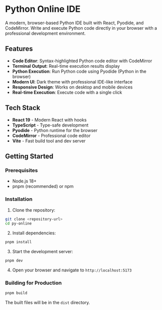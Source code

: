 # Python Online IDE

A modern, browser-based Python IDE built with React, Pyodide, and CodeMirror. Write and execute Python code directly in your browser with a professional development environment.

## Features

- **Code Editor**: Syntax-highlighted Python code editor with CodeMirror
- **Terminal Output**: Real-time execution results display
- **Python Execution**: Run Python code using Pyodide (Python in the browser)
- **Modern UI**: Dark theme with professional IDE-like interface
- **Responsive Design**: Works on desktop and mobile devices
- **Real-time Execution**: Execute code with a single click

## Tech Stack

- **React 19** - Modern React with hooks
- **TypeScript** - Type-safe development
- **Pyodide** - Python runtime for the browser
- **CodeMirror** - Professional code editor
- **Vite** - Fast build tool and dev server

## Getting Started

### Prerequisites

- Node.js 18+ 
- pnpm (recommended) or npm

### Installation

1. Clone the repository:
```bash
git clone <repository-url>
cd py-online
```

2. Install dependencies:
```bash
pnpm install
```

3. Start the development server:
```bash
pnpm dev
```

4. Open your browser and navigate to `http://localhost:5173`

### Building for Production

```bash
pnpm build
```

The built files will be in the `dist` directory.
